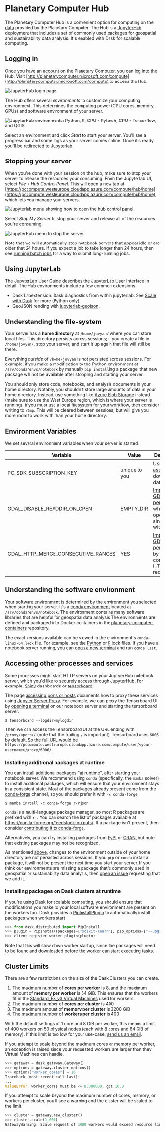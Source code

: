 # Planetary Computer Hub

The Planetary Computer Hub is a convenient option for computing on the [data](https://planetarycomputer.microsoft.com/catalog) provided by the Planetary Computer. The Hub is a [JupyterHub](https://jupyterhub.readthedocs.io/en/stable/) deployment that includes a set of commonly used packages for geospatial and sustainability data analysis. It's enabled with [Dask](https://dask.org/) for scalable computing.

## Logging in

Once you have an [account](https://planetarycomputer.microsoft.com/account/request) on the Planetary Computer, you can log into the Hub. Visit [http://planetarycomputer.microsoft.com/compute](http://planetarycomputer.microsoft.com/compute) to access the Hub.

![JupyterHub login page](images/hub-login.png)

The Hub offers several *environments* to customize your computing environment. This determines the computing power (CPU cores, memory, GPUs) and software environment of your server.

![JupyterHub environments: Python, R, GPU - Pytorch, GPU - Tensorflow, and QGIS](images/hub-profiles.png)

Select an environment and click *Start* to start your server. You'll see a progress bar and some logs as your server comes online. Once it's ready you'll be redirected to Jupyterlab.

## Stopping your server

When you're done with your session on the hub, make sure to stop your server to release the resources your consuming. From the Jupyterlab UI, select *File > Hub Control Panel*. This will open a new tab at [https://pccompute.westeurope.cloudapp.azure.com/compute/hub/home](https://pccompute.westeurope.cloudapp.azure.com/compute/hub/home), which lets you manage your servers.

![Jupyterlab menu showing how to open the hub control panel.](images/jupyterlab-menu.png)

Select *Stop My Server* to stop your server and release all of the resources you're consuming.

![JupyterHub menu to stop the server](images/hub-home.png)

Note that we will automatically stop notebook servers that appear idle or are older that 24 hours. If you expect a job to take longer
than 24 hours, then see [running batch jobs](./batch) for a way to submit long-running jobs.

## Using JupyterLab

The [JupyterLab User Guide](https://jupyterlab.readthedocs.io/en/stable/user/interface.html) describes the JupyterLab User Interface in detail. The Hub environments include a few common extensions.

* Dask Labextension: Dask diagnostics from within jupyterlab. See [Scale with Dask](quickstarts/scale-with-dask/) for more (Python only).
* GeoJSON rending with [jupyterlab-geojson](https://github.com/jupyterlab/jupyter-renderers/tree/master/packages/geojson-extension).

## Understanding the file-system

Your server has a **home directory** at `/home/jovyan/` where you can store local files. This directory persists across sessions; if you create a file in `/home/jovyan/`, stop your server, and start it up again that file will still be there.

Everything *outside* of `/home/jovyan` is *not* persisted across sessions. For example, if you make a modification to the Python environment at `/srv/conda/envs/notebook` by manually `pip install`ing a package, that new package will not be available after stopping and starting your server.

You should only store code, notebooks, and analysis documents in your home directory.
Notably, you shouldn't store large amounts of data in your home directory. Instead, use something like [Azure Blob Storage](https://docs.microsoft.com/en-us/azure/storage/blobs/storage-blobs-introduction) instead (make sure to use the West Europe region, which is where your server is running). If you must use a local filesystem for your workflow, then consider writing to `/tmp`. This will be cleared between sessions, but will give you more room to work with than your home directory.

## Environment Variables

We set several environment variables when your server is started.

Variable                           | Value         | Description
---------------------------------- | ------------- | -----------
PC_SDK_SUBSCRIPTION_KEY            | unique to you | Used to [sign assets](../concepts/sas) to download data.
GDAL_DISABLE_READDIR_ON_OPEN       | EMPTY_DIR     | [Improves GDAL performance](https://trac.osgeo.org/gdal/wiki/ConfigOptions#GDAL_DISABLE_READDIR_ON_OPEN) when opening single COGs with GDAL.
GDAL_HTTP_MERGE_CONSECUTIVE_RANGES | YES           | [Improves GDAL performance](https://trac.osgeo.org/gdal/wiki/ConfigOptions#GDAL_HTTP_MERGE_CONSECUTIVE_RANGES) by merging consecutive HTTP requests.

## Understanding the software environment

Your software environment is determined by the environment you selected when starting your server. It's a [conda environment](https://docs.conda.io/projects/conda/en/latest/user-guide/tasks/manage-environments.html) located at ``/srv/conda/envs/notebook``. The environment contains many software libraries that are helpful for geospatial data analysis The environments are defined and packaged into Docker containers in the [planetary-computer-containers][containers] repository.

The exact versions available can be viewed in the environment's `conda-linux-64.lock` file. For example, see the [Python](https://github.com/microsoft/planetary-computer-containers/blob/main/python/conda-linux-64.lock) or [R](https://github.com/microsoft/planetary-computer-containers/blob/main/r/conda-linux-64.lock) lock files. If you have a notebook server running, you can [open a new terminal](https://jupyterlab.readthedocs.io/en/stable/user/terminal.html) and run `conda list`.

## Accessing other processes and services

Some processes might start HTTP servers on your JuptyerHub notebook server, which you'd like to securely access through JupyterHub. For example, [Shiny](https://shiny.rstudio.com/) dashboards or [tensorboard](https://www.tensorflow.org/tensorboard/).

The page [accessing ports or hosts](https://jupyter-server-proxy.readthedocs.io/en/latest/arbitrary-ports-hosts.html) documents how to proxy these services using [Jupyter Server Proxy](https://jupyter-server-proxy.readthedocs.io/en/latest/). For example, we can proxy the Tensorboard UI by [opening a terminal](https://jupyterlab.readthedocs.io/en/stable/user/terminal.html) on our notebook server and starting the tensorboard server.
```
$ tensorboard --logdir=mylogdir
```

Then we can access the Tensorboard UI at the URL ending with `/proxy/<port>/` (note that the trailing `/` is important). Tensorboard uses `6006` by default. So the full URL would be `https://pccompute.westeurope.cloudapp.azure.com/compute/user/<your-username>/proxy/6006/`.

### Installing additional packages at runtime

You can install additional packages "at runtime", after starting your notebook server. We recommend using `conda` (specifically, the `mamba` solver) to install additional packages, which will ensure that your environment stays in a consistent state. Most of the packages already present come from the [conda-forge](https://conda-forge.org/) channel, so you should prefer it with `-c conda-forge`.

```console
$ mamba install -c conda-forge r-rjson
```

`conda` is a multi-language package manager, so most R packages are prefixed with `r-`. You can search the list of packages available at <https://conda-forge.org/feedstock-outputs/>. If a package isn't present, then consider [contributing it to conda-forge](https://conda-forge.org/#contribute).

Alternatively, you can try installing packages from [PyPI](https://pypi.org/) or [CRAN](https://cran.r-project.org/), but note that existing packages may not be recognized.

As mentioned [above](#Understanding-the-file-system), changes to the environment outside of your home directory are not persisted across sessions. If you ``pip`` or ``conda`` install a package, it will not be present the next time you start your server. If you think our environments are missing a package that's commonly used in geospatial or sustainability data analysis, then [open an issue](https://github.com/microsoft/PlanetaryComputer/issues) requesting that we add it.

### Installing packages on Dask clusters at runtime

If you're using Dask for scalable computing, you should ensure that modifications you make to your local software environment are present on the workers too. Dask provides a [PipInstallPlugin](https://distributed.dask.org/en/latest/plugins.html#distributed.diagnostics.plugin.PipInstall) to automatically install packages when workers start

```python
>>> from dask.distributed import PipInstall
>>> plugin = PipInstall(packages=["scikit-learn"], pip_options=["--upgrade"])
>>> client.register_worker_plugin(plugin)
```

Note that this will slow down worker startup, since the packages will need to be found and downloaded before the worker can start executing tasks.

## Cluster Limits

There are a few restrictions on the size of the Dask Clusters you can create.

1. The maximum number of **cores per worker** is 8, and the maximum amount of **memory per worker** is 64 GiB. This ensures that the workers fit in the [Standard_E8_v3 Virtual Machines][vms] used for workers.
2. The maximum number of **cores per cluster** is 400
3. The maximum amount of **memory per cluster** is 3200 GiB
4. The maximum number of **workers per cluster** is 400

With the default settings of 1 core and 8 GiB per worker, this means a limit of 400 workers on 50 physical nodes (each with 8 cores and 64 GiB of memory). If this limit is too low for your use-case, [send us an email][email].

If you attempt to scale beyond the maximum cores or memory per worker, an exception is raised since your requested workers are larger than they Virtual Machines can handle.

```python
>>> gateway = dask_gateway.Gateway()
>>> options = gateway.cluster_options()
>>> options["worker_cores"] = 16
Traceback (most recent call last):
...
ValueError: worker_cores must be <= 8.000000, got 16.0
```

If you attempt to scale beyond the maximum number of cores, memory, or workers per cluster, you'll see a warning and the cluster will be scaled to the limit.

```python
>>> cluster = gateway.new_cluster()
>>> cluster.scale(1_000)
GatewayWarning: Scale request of 1000 workers would exceed resource limit of 400 workers. Scaling to 400 instead.
```

[vms]: https://docs.microsoft.com/en-us/azure/virtual-machines/ev3-esv3-series
[email]: mailto:planetarycomputer@microsoft.com
[containers]: https://github.com/microsoft/planetary-computer-containers